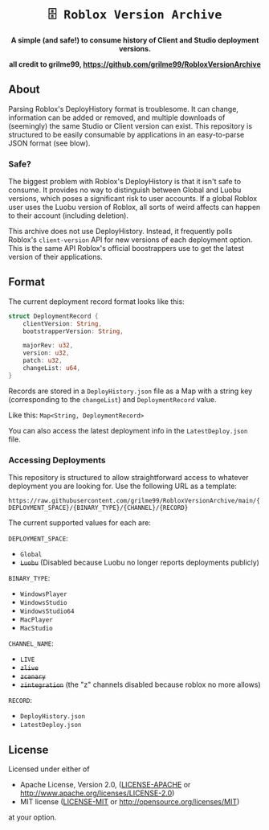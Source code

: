 <!-- Allow this file to not have a first line heading -->
<!-- markdownlint-disable-file MD041 no-emphasis-as-heading -->

<!-- inline html -->
<!-- markdownlint-disable-file MD033 -->

<div align="center">

# `🗄️ Roblox Version Archive`

**A simple (and safe!) to consume history of Client and Studio deployment versions.**

**all credit to grilme99, https://github.com/grilme99/RobloxVersionArchive**

</div>

## About

Parsing Roblox's DeployHistory format is troublesome. It can change, information can be added or removed, and multiple downloads of (seemingly) the same Studio or Client version can exist. This repository is structured to be easily consumable by applications in an easy-to-parse JSON format (see blow).

### Safe?

The biggest problem with Roblox's DeployHistory is that it isn't safe to consume. It provides no way to distinguish between Global and Luobu versions, which poses a significant risk to user accounts. If a global Roblox user uses the Luobu version of Roblox, all sorts of weird affects can happen to their account (including deletion).

This archive does not use DeployHistory. Instead, it frequently polls Roblox's `client-version` API for new versions of each deployment option. This is the same API Roblox's official boostrappers use to get the latest version of their applications.

## Format

The current deployment record format looks like this:
```rust
struct DeploymentRecord {
    clientVersion: String,
    bootstrapperVersion: String,

    majorRev: u32,
    version: u32,
    patch: u32,
    changeList: u64,
}
```

Records are stored in a `DeployHistory.json` file as a Map with a string key (corresponding to the `changeList`) and `DeploymentRecord` value.

Like this: `Map<String, DeploymentRecord>`

You can also access the latest deployment info in the `LatestDeploy.json` file.

### Accessing Deployments

This repository is structured to allow straightforward access to whatever deployment you are looking for. Use the following URL as a template:

`https://raw.githubusercontent.com/grilme99/RobloxVersionArchive/main/{DEPLOYMENT_SPACE}/{BINARY_TYPE}/{CHANNEL}/{RECORD}`

The current supported values for each are:

`DEPLOYMENT_SPACE`:
- `Global`
- ~~`Luobu`~~ (Disabled because Luobu no longer reports deployments publicly)

`BINARY_TYPE`:
- `WindowsPlayer`
- `WindowsStudio`
- `WindowsStudio64`
- `MacPlayer`
- `MacStudio`

`CHANNEL_NAME`:
- `LIVE`
- ~~`zlive`~~
- ~~`zcanary`~~
- ~~`zintegration`~~ (the "z" channels disabled because roblox no more allows)

`RECORD`:
- `DeployHistory.json`
- `LatestDeploy.json`

## License

Licensed under either of

* Apache License, Version 2.0, ([LICENSE-APACHE](LICENSE-APACHE) or <http://www.apache.org/licenses/LICENSE-2.0>)
* MIT license ([LICENSE-MIT](LICENSE-MIT) or <http://opensource.org/licenses/MIT>)

at your option.
